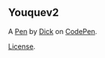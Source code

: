 Youquev2
--------


A [Pen](http://codepen.io/doctordickbaker/pen/qraWeg) by [Dick](http://codepen.io/doctordickbaker) on [CodePen](http://codepen.io/).

[License](http://codepen.io/doctordickbaker/pen/qraWeg/license).